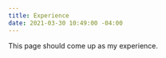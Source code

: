 ```yaml
---
title: Experience
date: 2021-03-30 10:49:00 -04:00
---
```


This page should come up as my experience.